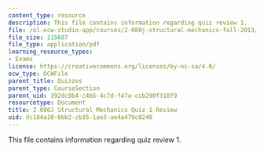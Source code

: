 ```yaml
---
content_type: resource
description: This file contains information regarding quiz review 1.
file: /ol-ocw-studio-app/courses/2-080j-structural-mechanics-fall-2013/dc184a106bb2cb351ae3ae4a479c8240_MIT2_080JF13_Quiz_1_Review.pdf
file_size: 115687
file_type: application/pdf
learning_resource_types:
- Exams
license: https://creativecommons.org/licenses/by-nc-sa/4.0/
ocw_type: OCWFile
parent_title: Quizzes
parent_type: CourseSection
parent_uid: 392dc9b4-c4b5-4c7d-f47a-ccb290f318f9
resourcetype: Document
title: 2.080J Structural Mechanics Quiz 1 Review
uid: dc184a10-6bb2-cb35-1ae3-ae4a479c8240
---
```

This file contains information regarding quiz review 1.